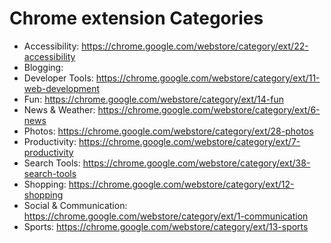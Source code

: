 # Chrome extension Categories

* Accessibility: https://chrome.google.com/webstore/category/ext/22-accessibility
* Blogging: 
* Developer Tools: https://chrome.google.com/webstore/category/ext/11-web-development
* Fun: https://chrome.google.com/webstore/category/ext/14-fun
* News & Weather: https://chrome.google.com/webstore/category/ext/6-news
* Photos: https://chrome.google.com/webstore/category/ext/28-photos
* Productivity: https://chrome.google.com/webstore/category/ext/7-productivity
* Search Tools: https://chrome.google.com/webstore/category/ext/38-search-tools
* Shopping: https://chrome.google.com/webstore/category/ext/12-shopping
* Social & Communication: https://chrome.google.com/webstore/category/ext/1-communication
* Sports: https://chrome.google.com/webstore/category/ext/13-sports



